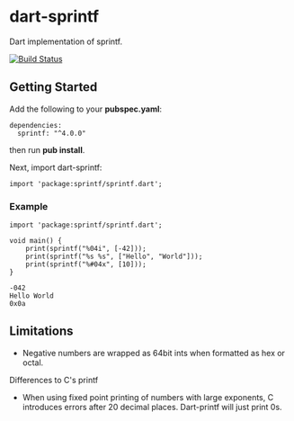 dart-sprintf
============

Dart implementation of sprintf.

[![Build Status](https://travis-ci.org/Naddiseo/dart-sprintf.svg?branch=master)](https://travis-ci.org/Naddiseo/dart-sprintf/)

Getting Started
---------------

Add the following to your **pubspec.yaml**:

```
dependencies:
  sprintf: "^4.0.0"
```

then run **pub install**.

Next, import dart-sprintf:

```
import 'package:sprintf/sprintf.dart';
```

### Example
```
import 'package:sprintf/sprintf.dart';

void main() {
	print(sprintf("%04i", [-42]));
	print(sprintf("%s %s", ["Hello", "World"]));
	print(sprintf("%#04x", [10]));
}
```

```
-042
Hello World
0x0a
```

Limitations
-----------

* Negative numbers are wrapped as 64bit ints when formatted as hex or octal.

Differences to C's printf

* When using fixed point printing of numbers with large exponents, C introduces errors after 20 decimal places. Dart-printf will just print 0s.
